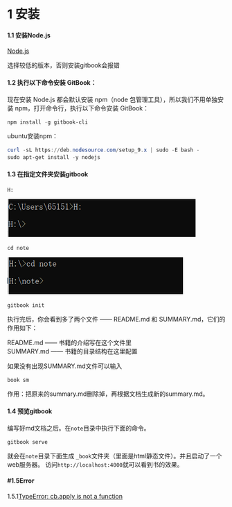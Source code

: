 
# 1 安装

#### 1.1 安装Node.js

[Node.js](https://nodejs.org/zh-cn/download/releases)

选择较低的版本，否则安装gitbook会报错

#### 1.2 执行以下命令安装 GitBook：

现在安装 Node.js 都会默认安装 npm（node 包管理工具），所以我们不用单独安装 npm，打开命令行，执行以下命令安装 GitBook：

```powershell
npm install -g gitbook-cli
```

ubuntu安装npm：

```powershell
curl -sL https://deb.nodesource.com/setup_9.x | sudo -E bash -
sudo apt-get install -y nodejs
```

#### 1.3 在指定文件夹安装gitbook

```
H:
```

![PNG](.\images\1.png)

```
cd note
```

![PNG](.\images\2.png)

```
gitbook init
```

执行完后，你会看到多了两个文件 —— README.md 和 SUMMARY.md，它们的作用如下：

README.md —— 书籍的介绍写在这个文件里 <br>
SUMMARY.md —— 书籍的目录结构在这里配置

如果没有出现SUMMARY.md文件可以输入

```
book sm
```

作用：把原来的summary.md删除掉，再根据文档生成新的summary.md。

#### 1.4 预览gitbook

编写好md文档之后。在`note`目录中执行下面的命令。

```
gitbook serve
```

就会在`note`目录下面生成 `_book`文件夹（里面是html静态文件）。并且启动了一个web服务器。 访问`http://localhost:4000`就可以看到书的效果。

#### #1.5Error

1.5.1[TypeError: cb.apply is not a function](https://blog.csdn.net/m0_58352566/article/details/123449682)
